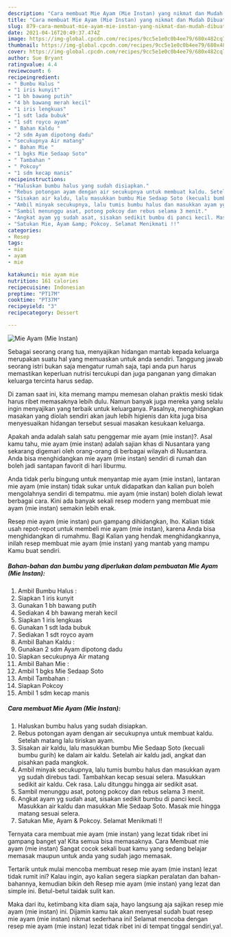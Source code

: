 ```yaml
---
description: "Cara membuat Mie Ayam (Mie Instan) yang nikmat dan Mudah Dibuat"
title: "Cara membuat Mie Ayam (Mie Instan) yang nikmat dan Mudah Dibuat"
slug: 879-cara-membuat-mie-ayam-mie-instan-yang-nikmat-dan-mudah-dibuat
date: 2021-04-16T20:49:37.474Z
image: https://img-global.cpcdn.com/recipes/9cc5e1e0c0b4ee79/680x482cq70/mie-ayam-mie-instan-foto-resep-utama.jpg
thumbnail: https://img-global.cpcdn.com/recipes/9cc5e1e0c0b4ee79/680x482cq70/mie-ayam-mie-instan-foto-resep-utama.jpg
cover: https://img-global.cpcdn.com/recipes/9cc5e1e0c0b4ee79/680x482cq70/mie-ayam-mie-instan-foto-resep-utama.jpg
author: Sue Bryant
ratingvalue: 4.4
reviewcount: 6
recipeingredient:
- " Bumbu Halus "
- "1 iris kunyit"
- "1 bh bawang putih"
- "4 bh bawang merah kecil"
- "1 iris lengkuas"
- "1 sdt lada bubuk"
- "1 sdt royco ayam"
- " Bahan Kaldu "
- "2 sdm Ayam dipotong dadu"
- "secukupnya Air matang"
- " Bahan Mie "
- "1 bgks Mie Sedaap Soto"
- " Tambahan "
- " Pokcoy"
- "1 sdm kecap manis"
recipeinstructions:
- "Haluskan bumbu halus yang sudah disiapkan."
- "Rebus potongan ayam dengan air secukupnya untuk membuat kaldu. Setelah matang lalu tiriskan ayam."
- "Sisakan air kaldu, lalu masukkan bumbu Mie Sedaap Soto (kecuali bumbu gurih) ke dalam air kaldu. Setelah air kaldu jadi, angkat dan pisahkan pada mangkok."
- "Ambil minyak secukupnya, lalu tumis bumbu halus dan masukkan ayam yg sudah direbus tadi. Tambahkan kecap sesuai selera. Masukkan sedikit air kaldu. Cek rasa. Lalu ditunggu hingga air sedikit asat."
- "Sambil menunggu asat, potong pokcoy dan rebus selama 3 menit."
- "Angkat ayam yg sudah asat, sisakan sedikit bumbu di panci kecil. Masukkan air kaldu dan masukkan Mie Sedaap Soto. Masak mie hingga matang sesuai selera."
- "Satukan Mie, Ayam &amp; Pokcoy. Selamat Menikmati !!"
categories:
- Resep
tags:
- mie
- ayam
- mie

katakunci: mie ayam mie 
nutrition: 161 calories
recipecuisine: Indonesian
preptime: "PT17M"
cooktime: "PT37M"
recipeyield: "3"
recipecategory: Dessert

---
```



![Mie Ayam (Mie Instan)](https://img-global.cpcdn.com/recipes/9cc5e1e0c0b4ee79/680x482cq70/mie-ayam-mie-instan-foto-resep-utama.jpg)

Sebagai seorang orang tua, menyajikan hidangan mantab kepada keluarga merupakan suatu hal yang memuaskan untuk anda sendiri. Tanggung jawab seorang istri bukan saja mengatur rumah saja, tapi anda pun harus memastikan keperluan nutrisi tercukupi dan juga panganan yang dimakan keluarga tercinta harus sedap.

Di zaman  saat ini, kita memang mampu memesan olahan praktis meski tidak harus ribet memasaknya lebih dulu. Namun banyak juga mereka yang selalu ingin menyajikan yang terbaik untuk keluarganya. Pasalnya, menghidangkan masakan yang diolah sendiri akan jauh lebih higienis dan kita juga bisa menyesuaikan hidangan tersebut sesuai masakan kesukaan keluarga. 



Apakah anda adalah salah satu penggemar mie ayam (mie instan)?. Asal kamu tahu, mie ayam (mie instan) adalah sajian khas di Nusantara yang sekarang digemari oleh orang-orang di berbagai wilayah di Nusantara. Anda bisa menghidangkan mie ayam (mie instan) sendiri di rumah dan boleh jadi santapan favorit di hari liburmu.

Anda tidak perlu bingung untuk menyantap mie ayam (mie instan), lantaran mie ayam (mie instan) tidak sukar untuk didapatkan dan kalian pun boleh mengolahnya sendiri di tempatmu. mie ayam (mie instan) boleh diolah lewat berbagai cara. Kini ada banyak sekali resep modern yang membuat mie ayam (mie instan) semakin lebih enak.

Resep mie ayam (mie instan) pun gampang dihidangkan, lho. Kalian tidak usah repot-repot untuk membeli mie ayam (mie instan), karena Anda bisa menghidangkan di rumahmu. Bagi Kalian yang hendak menghidangkannya, inilah resep membuat mie ayam (mie instan) yang mantab yang mampu Kamu buat sendiri.

<!--inarticleads1-->

##### Bahan-bahan dan bumbu yang diperlukan dalam pembuatan Mie Ayam (Mie Instan):

1. Ambil  Bumbu Halus :
1. Siapkan 1 iris kunyit
1. Gunakan 1 bh bawang putih
1. Sediakan 4 bh bawang merah kecil
1. Siapkan 1 iris lengkuas
1. Gunakan 1 sdt lada bubuk
1. Sediakan 1 sdt royco ayam
1. Ambil  Bahan Kaldu :
1. Gunakan 2 sdm Ayam dipotong dadu
1. Siapkan secukupnya Air matang
1. Ambil  Bahan Mie :
1. Ambil 1 bgks Mie Sedaap Soto
1. Ambil  Tambahan :
1. Siapkan  Pokcoy
1. Ambil 1 sdm kecap manis




<!--inarticleads2-->

##### Cara membuat Mie Ayam (Mie Instan):

1. Haluskan bumbu halus yang sudah disiapkan.
1. Rebus potongan ayam dengan air secukupnya untuk membuat kaldu. Setelah matang lalu tiriskan ayam.
1. Sisakan air kaldu, lalu masukkan bumbu Mie Sedaap Soto (kecuali bumbu gurih) ke dalam air kaldu. Setelah air kaldu jadi, angkat dan pisahkan pada mangkok.
1. Ambil minyak secukupnya, lalu tumis bumbu halus dan masukkan ayam yg sudah direbus tadi. Tambahkan kecap sesuai selera. Masukkan sedikit air kaldu. Cek rasa. Lalu ditunggu hingga air sedikit asat.
1. Sambil menunggu asat, potong pokcoy dan rebus selama 3 menit.
1. Angkat ayam yg sudah asat, sisakan sedikit bumbu di panci kecil. Masukkan air kaldu dan masukkan Mie Sedaap Soto. Masak mie hingga matang sesuai selera.
1. Satukan Mie, Ayam &amp; Pokcoy. Selamat Menikmati !!




Ternyata cara membuat mie ayam (mie instan) yang lezat tidak ribet ini gampang banget ya! Kita semua bisa memasaknya. Cara Membuat mie ayam (mie instan) Sangat cocok sekali buat kamu yang sedang belajar memasak maupun untuk anda yang sudah jago memasak.

Tertarik untuk mulai mencoba membuat resep mie ayam (mie instan) lezat tidak rumit ini? Kalau ingin, ayo kalian segera siapkan peralatan dan bahan-bahannya, kemudian bikin deh Resep mie ayam (mie instan) yang lezat dan simple ini. Betul-betul taidak sulit kan. 

Maka dari itu, ketimbang kita diam saja, hayo langsung aja sajikan resep mie ayam (mie instan) ini. Dijamin kamu tak akan menyesal sudah buat resep mie ayam (mie instan) nikmat sederhana ini! Selamat mencoba dengan resep mie ayam (mie instan) lezat tidak ribet ini di tempat tinggal sendiri,ya!.

